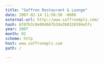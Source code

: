 ```yaml
---
title: "Saffron Restaurant & Lounge"
date: 2007-02-14 11:58:50 -0600
external-url: http://www.saffronmpls.com/
hash: 6f8fb3c0e09d667b3da3b0326594e5fc
year: 2007
month: 02
scheme: http
host: www.saffronmpls.com
path: /

---
```



